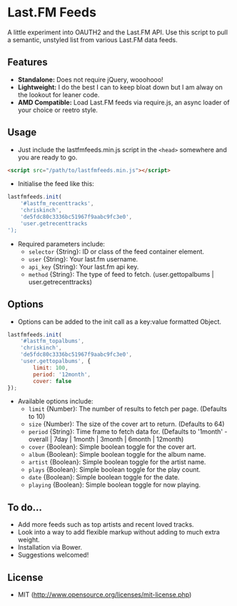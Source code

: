 # Last.FM Feeds

A little experiment into OAUTH2 and the Last.FM API. Use this script to pull a semantic, unstyled list from various Last.FM data feeds.

## Features

* __Standalone:__ Does not require jQuery, wooohooo!
* __Lightweight:__ I do the best I can to keep bloat down but I am alway on the lookout for leaner code.
* __AMD Compatible:__ Load Last.FM feeds via require.js, an async loader of your choice or reetro style.

## Usage

* Just include the lastfmfeeds.min.js script in the `<head>` somewhere and you are ready to go.

````html
<script src="/path/to/lastfmfeeds.min.js"></script>
````

* Initialise the feed like this:

````javascript
lastfmfeeds.init(
	'#lastfm_recenttracks',
	'chriskinch',
	'de5fdc80c3336bc51967f9aabc9fc3e0',
	'user.getrecenttracks
');
````
* Required parameters include:
	* `selector` {String}: ID or class of the feed container element. 
	* `user` {String}: Your last.fm username.
	* `api_key` {String}: Your last.fm api key.
	* `method` {String}: The type of feed to fetch. (user.gettopalbums | user.getrecenttracks)

## Options

* Options can be added to the init call as a key:value formatted Object.

````javascript
lastfmfeeds.init(
	'#lastfm_topalbums',
	'chriskinch',
	'de5fdc80c3336bc51967f9aabc9fc3e0',
	'user.gettopalbums', {
		limit: 100,
		period: '12month',
		cover: false
});
````

* Available options include:
	* `limit` {Number}: The number of results to fetch per page. (Defaults to 10)
	* `size` {Number}: The size of the cover art to return. (Defaults to 64)
	* `period` {String}: Time frame to fetch data for. (Defaults to '1month' - overall | 7day | 1month | 3month | 6month | 12month)
	* `cover` {Boolean}: Simple boolean toggle for the cover art.
	* `album` {Boolean}: Simple boolean toggle for the album name.
	* `artist` {Boolean}: Simple boolean toggle for the artist name.
	* `plays` {Boolean}: Simple boolean toggle for the play count.
	* `date` {Boolean}: Simple boolean toggle for the date.
	* `playing` {Boolean}: Simple boolean toggle for now playing.

## To do...

* Add more feeds such as top artists and recent loved tracks.
* Look into a way to add flexible markup without adding to much extra weight.
* Installation via Bower.
* Suggestions welcomed!

## License

- MIT (http://www.opensource.org/licenses/mit-license.php)
